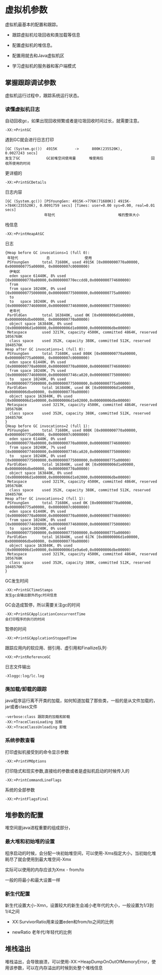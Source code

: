 # 虚拟机参数

虚拟机最基本的配置和跟踪。

- 跟踪虚拟机垃圾回收和类加载等信息

- 配置虚拟机的堆信息。

- 配置用就去和Java虚拟机区

- 学习虚拟机的服务器和客户端模式

## 掌握跟踪调试参数

虚拟机运行过程中，跟踪系统运行状态。

### 读懂虚拟机日志

自动回收gc，如果出现回收频繁或者是垃圾回收时间过长，就需要注意。

```
-XX:+PrintGC
```

遇到GC就会进行日志打印

```
[GC (System.gc())  4915K        ->      800K(235520K),                  0.0027243 secs]
发生了GC            GC前堆空间使用量      堆使用后                      回收所使用的时间
```

更详细的

```
-XX:+PrintGCDetails
```

日志内容

```
[GC (System.gc()) [PSYoungGen: 4915K->776K(71680K)] 4915K->784K(235520K), 0.0091759 secs] [Times: user=0.00 sys=0.00, real=0.01 secs] 
                  年轻代                             堆的整体大小
```

栈信息

```
-XX:+PrintHeapAtGC
```

日志

```
{Heap before GC invocations=1 (full 0):
 年轻代             总                使用
 PSYoungGen      total 71680K, used 4915K [0x0000000770a00000, 0x0000000775a00000, 0x00000007c0000000)
  伊甸区
  eden space 61440K, 8% used [0x0000000770a00000,0x0000000770eccdd8,0x0000000774600000)
  from
  from space 10240K, 0% used [0x0000000775000000,0x0000000775000000,0x0000000775a00000)
  to
  to   space 10240K, 0% used [0x0000000774600000,0x0000000774600000,0x0000000775000000)
  老年代
 ParOldGen       total 163840K, used 0K [0x00000006d1e00000, 0x00000006dbe00000, 0x0000000770a00000)
  object space 163840K, 0% used [0x00000006d1e00000,0x00000006d1e00000,0x00000006dbe00000)
 Metaspace       used 3217K, capacity 4500K, committed 4864K, reserved 1056768K
  class space    used 352K, capacity 388K, committed 512K, reserved 1048576K
Heap after GC invocations=1 (full 0):
 PSYoungGen      total 71680K, used 808K [0x0000000770a00000, 0x0000000775a00000, 0x00000007c0000000)
  eden space 61440K, 0% used [0x0000000770a00000,0x0000000770a00000,0x0000000774600000)
  from space 10240K, 7% used [0x0000000774600000,0x00000007746ca020,0x0000000775000000)
  to   space 10240K, 0% used [0x0000000775000000,0x0000000775000000,0x0000000775a00000)
 ParOldGen       total 163840K, used 8K [0x00000006d1e00000, 0x00000006dbe00000, 0x0000000770a00000)
  object space 163840K, 0% used [0x00000006d1e00000,0x00000006d1e02000,0x00000006dbe00000)
 Metaspace       used 3217K, capacity 4500K, committed 4864K, reserved 1056768K
  class space    used 352K, capacity 388K, committed 512K, reserved 1048576K
}
{Heap before GC invocations=2 (full 1):
 PSYoungGen      total 71680K, used 808K [0x0000000770a00000, 0x0000000775a00000, 0x00000007c0000000)
  eden space 61440K, 0% used [0x0000000770a00000,0x0000000770a00000,0x0000000774600000)
  from space 10240K, 7% used [0x0000000774600000,0x00000007746ca020,0x0000000775000000)
  to   space 10240K, 0% used [0x0000000775000000,0x0000000775000000,0x0000000775a00000)
 ParOldGen       total 163840K, used 8K [0x00000006d1e00000, 0x00000006dbe00000, 0x0000000770a00000)
  object space 163840K, 0% used [0x00000006d1e00000,0x00000006d1e02000,0x00000006dbe00000)
 Metaspace       used 3217K, capacity 4500K, committed 4864K, reserved 1056768K
  class space    used 352K, capacity 388K, committed 512K, reserved 1048576K
Heap after GC invocations=2 (full 1):
 PSYoungGen      total 71680K, used 0K [0x0000000770a00000, 0x0000000775a00000, 0x00000007c0000000)
  eden space 61440K, 0% used [0x0000000770a00000,0x0000000770a00000,0x0000000774600000)
  from space 10240K, 0% used [0x0000000774600000,0x0000000774600000,0x0000000775000000)
  to   space 10240K, 0% used [0x0000000775000000,0x0000000775000000,0x0000000775a00000)
 ParOldGen       total 163840K, used 617K [0x00000006d1e00000, 0x00000006dbe00000, 0x0000000770a00000)
  object space 163840K, 0% used [0x00000006d1e00000,0x00000006d1e9a6e0,0x00000006dbe00000)
 Metaspace       used 3217K, capacity 4500K, committed 4864K, reserved 1056768K
  class space    used 352K, capacity 388K, committed 512K, reserved 1048576K
}

```

GC发生时间

```
-XX:+PrintGCTimeStamps 
发生gc会输出额外的gc时间信息
```


GC会造成暂停，所以需要关注gc的时间

```
-XX:+PrintGCApplicationConcurrentTime
会打印程序的执行的时间
```

暂停的时间

```
-XX:+PrintGCApplcationStoppedTime
```

跟踪应用内的软应用、弱引用、虚引用和Finallize队列·      

```
+XX:+PrintReferenceGC
```

日志文件输出

```
-Xloggc:log/lc.log
```

### 类加载/卸载的跟踪

java程序运行离不开类的加载，如何知道加载了那些类，一般的是从文件加载的，jar或者class文件

```
-verbose:class 跟踪类的加载和卸载
-XX:+TraceClassLoading 加载
-XX:+TraceClassUnloading 卸载
```

### 系统参数查看

打印虚拟机接受到的命令显示参数

```
-XX:+PrintVMOptions
```

打印隐式和现实参数,直接给的参数或者是虚拟机启动的时候传入的

```
-XX:+PrintCommandLineFlags
```

系统的全部参数

```
-XX:+PrintFlagsFinal
```

## 堆参数的配置

堆空间是java进程重要的组成部分，

### 最大堆和初始堆的设置

程序启动的时候，会分配一块初始堆空间，可以使用-Xms指定大小，当初始化堆耗尽了就会使用到最大堆空间-Xmx

实际可以使用的内存应该为Xmx - from/to

一般的将最小和最大设置一样

### 新生代配置

新生代设置大小-Xmn，设置较大的新生会减小老年代的大小，一般设置为1/3到1/4之间

- XX:SurvivorRatio用来设置eden和from/to之间的比例

- newRatio 老年代/年轻代的比例


## 堆栈溢出

堆栈溢出，会导致崩溃，可以使用-XX:+HeapDumpOnOutOfMemoryError，使用该参数，可以在内存溢出的时候到处整个堆栈信息